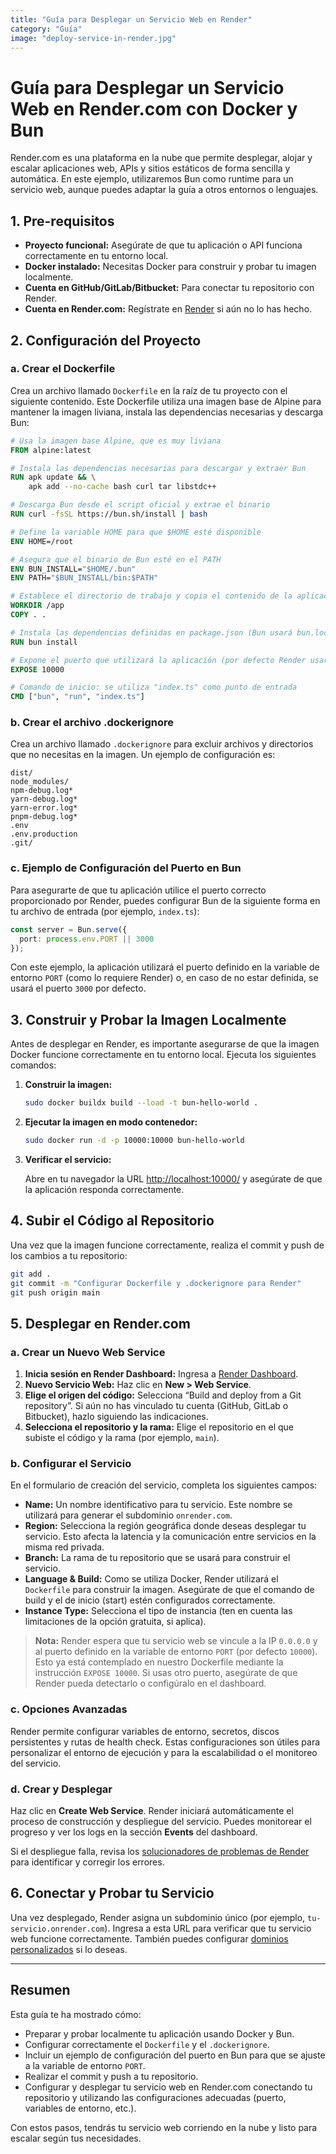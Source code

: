 ```yaml
---
title: "Guía para Desplegar un Servicio Web en Render"
category: "Guía"
image: "deploy-service-in-render.jpg"
---
```

# Guía para Desplegar un Servicio Web en Render.com con Docker y Bun

Render.com es una plataforma en la nube que permite desplegar, alojar y escalar aplicaciones web, APIs y sitios estáticos de forma sencilla y automática. En este ejemplo, utilizaremos Bun como runtime para un servicio web, aunque puedes adaptar la guía a otros entornos o lenguajes.

## 1. Pre-requisitos

- **Proyecto funcional:** Asegúrate de que tu aplicación o API funciona correctamente en tu entorno local.
- **Docker instalado:** Necesitas Docker para construir y probar tu imagen localmente.
- **Cuenta en GitHub/GitLab/Bitbucket:** Para conectar tu repositorio con Render.
- **Cuenta en Render.com:** Regístrate en [Render](https://dashboard.render.com/register) si aún no lo has hecho.

## 2. Configuración del Proyecto

### a. Crear el Dockerfile

Crea un archivo llamado `Dockerfile` en la raíz de tu proyecto con el siguiente contenido. Este Dockerfile utiliza una imagen base de Alpine para mantener la imagen liviana, instala las dependencias necesarias y descarga Bun:

```dockerfile
# Usa la imagen base Alpine, que es muy liviana
FROM alpine:latest

# Instala las dependencias necesarias para descargar y extraer Bun
RUN apk update && \
    apk add --no-cache bash curl tar libstdc++

# Descarga Bun desde el script oficial y extrae el binario
RUN curl -fsSL https://bun.sh/install | bash

# Define la variable HOME para que $HOME esté disponible
ENV HOME=/root

# Asegura que el binario de Bun esté en el PATH
ENV BUN_INSTALL="$HOME/.bun"
ENV PATH="$BUN_INSTALL/bin:$PATH"

# Establece el directorio de trabajo y copia el contenido de la aplicación
WORKDIR /app
COPY . .

# Instala las dependencias definidas en package.json (Bun usará bun.lock para mayor precisión)
RUN bun install

# Expone el puerto que utilizará la aplicación (por defecto Render usará la variable de entorno PORT, se expone 10000)
EXPOSE 10000

# Comando de inicio: se utiliza "index.ts" como punto de entrada
CMD ["bun", "run", "index.ts"]
```

### b. Crear el archivo .dockerignore

Crea un archivo llamado `.dockerignore` para excluir archivos y directorios que no necesitas en la imagen. Un ejemplo de configuración es:

```dockerignore
dist/
node_modules/
npm-debug.log*
yarn-debug.log*
yarn-error.log*
pnpm-debug.log*
.env
.env.production
.git/
```

### c. Ejemplo de Configuración del Puerto en Bun

Para asegurarte de que tu aplicación utilice el puerto correcto proporcionado por Render, puedes configurar Bun de la siguiente forma en tu archivo de entrada (por ejemplo, `index.ts`):

```ts
const server = Bun.serve({
  port: process.env.PORT || 3000
});
```

Con este ejemplo, la aplicación utilizará el puerto definido en la variable de entorno `PORT` (como lo requiere Render) o, en caso de no estar definida, se usará el puerto `3000` por defecto.

## 3. Construir y Probar la Imagen Localmente

Antes de desplegar en Render, es importante asegurarse de que la imagen Docker funcione correctamente en tu entorno local. Ejecuta los siguientes comandos:

1. **Construir la imagen:**

   ```sh
   sudo docker buildx build --load -t bun-hello-world .
   ```

2. **Ejecutar la imagen en modo contenedor:**

   ```sh
   sudo docker run -d -p 10000:10000 bun-hello-world
   ```

3. **Verificar el servicio:**

   Abre en tu navegador la URL [http://localhost:10000/](http://localhost:10000/) y asegúrate de que la aplicación responda correctamente.

## 4. Subir el Código al Repositorio

Una vez que la imagen funcione correctamente, realiza el commit y push de los cambios a tu repositorio:

```sh
git add .
git commit -m "Configurar Dockerfile y .dockerignore para Render"
git push origin main
```

## 5. Desplegar en Render.com

### a. Crear un Nuevo Web Service

1. **Inicia sesión en Render Dashboard:** Ingresa a [Render Dashboard](https://dashboard.render.com/).
2. **Nuevo Servicio Web:** Haz clic en **New > Web Service**.
3. **Elige el origen del código:** Selecciona “Build and deploy from a Git repository”. Si aún no has vinculado tu cuenta (GitHub, GitLab o Bitbucket), hazlo siguiendo las indicaciones.
4. **Selecciona el repositorio y la rama:** Elige el repositorio en el que subiste el código y la rama (por ejemplo, `main`).

### b. Configurar el Servicio

En el formulario de creación del servicio, completa los siguientes campos:

- **Name:** Un nombre identificativo para tu servicio. Este nombre se utilizará para generar el subdominio `onrender.com`.
- **Region:** Selecciona la región geográfica donde deseas desplegar tu servicio. Esto afecta la latencia y la comunicación entre servicios en la misma red privada.
- **Branch:** La rama de tu repositorio que se usará para construir el servicio.
- **Language & Build:** Como se utiliza Docker, Render utilizará el `Dockerfile` para construir la imagen. Asegúrate de que el comando de build y el de inicio (start) estén configurados correctamente.
- **Instance Type:** Selecciona el tipo de instancia (ten en cuenta las limitaciones de la opción gratuita, si aplica).

> **Nota:** Render espera que tu servicio web se vincule a la IP `0.0.0.0` y al puerto definido en la variable de entorno `PORT` (por defecto `10000`). Esto ya está contemplado en nuestro Dockerfile mediante la instrucción `EXPOSE 10000`. Si usas otro puerto, asegúrate de que Render pueda detectarlo o configúralo en el dashboard.

### c. Opciones Avanzadas

Render permite configurar variables de entorno, secretos, discos persistentes y rutas de health check. Estas configuraciones son útiles para personalizar el entorno de ejecución y para la escalabilidad o el monitoreo del servicio.

### d. Crear y Desplegar

Haz clic en **Create Web Service**. Render iniciará automáticamente el proceso de construcción y despliegue del servicio. Puedes monitorear el progreso y ver los logs en la sección **Events** del dashboard.

Si el despliegue falla, revisa los [solucionadores de problemas de Render](https://render.com/docs/troubleshooting-deploys) para identificar y corregir los errores.

## 6. Conectar y Probar tu Servicio

Una vez desplegado, Render asigna un subdominio único (por ejemplo, `tu-servicio.onrender.com`). Ingresa a esta URL para verificar que tu servicio web funcione correctamente. También puedes configurar [dominios personalizados](https://render.com/docs/custom-domains) si lo deseas.

---

## Resumen

Esta guía te ha mostrado cómo:

- Preparar y probar localmente tu aplicación usando Docker y Bun.
- Configurar correctamente el `Dockerfile` y el `.dockerignore`.
- Incluir un ejemplo de configuración del puerto en Bun para que se ajuste a la variable de entorno `PORT`.
- Realizar el commit y push a tu repositorio.
- Configurar y desplegar tu servicio web en Render.com conectando tu repositorio y utilizando las configuraciones adecuadas (puerto, variables de entorno, etc.).

Con estos pasos, tendrás tu servicio web corriendo en la nube y listo para escalar según tus necesidades.
